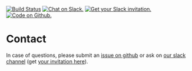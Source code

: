 
[![Build Status](https://travis-ci.org/JuliaEnergy/PowerDynamics.jl.svg?branch=master)](https://travis-ci.org/JuliaEnergy/PowerDynamics.jl)
[![Chat on Slack.](https://img.shields.io/badge/chat%20on-slack-yellow.svg)](https://julialang.slack.com/messages/CDAGL4T09/)
[![Get your Slack invitation.](https://img.shields.io/badge/get%20invitation-slack-yellow.svg)](https://slackinvite.julialang.org/)
[![Code on Github.](https://img.shields.io/badge/code%20on-github-blue.svg)](https://github.com/JuliaEnergy/PowerDynamics.jl)

# Contact

In case of questions, please submit an [issue on github](https://github.com/JuliaEnergy/PowerDynamics.jl) or ask on [our slack channel](https://julialang.slack.com/messages/CDAGL4T09/) (get [your invitation here](https://slackinvite.julialang.org/)).
